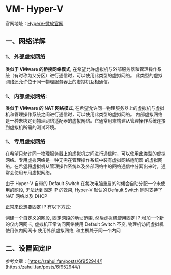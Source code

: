 # VM- Hyper-V

官网地址：[HyperV-微软官网](https://learn.microsoft.com/zh-cn/windows-server/virtualization/hyper-v/hyper-v-overview)

## 一、网络详解

### 1、 外部虚拟网络

**类似于 VMware 的桥接网络模式**, 在希望允许虚拟机与外部服务器和管理操作系统（有时称为父分区）进行通信时，可以使用此类型的虚拟网络。
此类型的虚拟网络还允许位于同一物理服务器上的虚拟机互相通信。

### 1、 内部虚拟网络:

**类似于 VMware 的 NAT 网络模式**,
在希望允许同一物理服务器上的虚拟机与虚拟机和管理操作系统之间进行通信时，可以使用此类型的虚拟网络。
内部虚拟网络是一种未绑定到物理网络适配器的虚拟网络。它通常用来构建从管理操作系统连接到虚拟机所需的测试环境。

### 1、 专用虚拟网络

在希望只允许同一物理服务器上的虚拟机之间进行通信时，可以使用此类型的虚拟网络。专用虚拟网络是一种无需在管理操作系统中装有虚拟网络适配器
的虚拟网络。在希望将虚拟机从管理操作系统以及外部网络中的网络通信中分离出来时，通常会使用专用虚拟网络。

由于 Hyper-V 自带的 Default Switch 在每次电脑重启的时候会自动分配一个未使用的网段, 无法达到固定 IP 的效果, Hyper-V 默认的
Default Switch 同时支持了 NAT 网络以及 DHCP

正常来说想要固定 IP 有以下方式:

创建一个自定义的网段, 固定网段的地址范围, 然后虚拟机使用固定 IP
增加一个新的仅内网网卡, 虚拟机正常访问网络使用 Default Switch 不变, 物理机访问虚拟机使用仅内网网卡
使用外部虚拟网络, 和主机处于同一个内网

## 二、设置固定IP

参考文章：[https://zahui.fan/posts/6f952944/](https://zahui.fan/posts/6f952944/)
